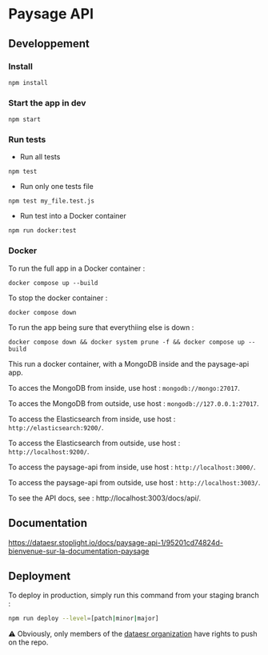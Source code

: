 # Paysage API

## Developpement

### Install

`npm install`

### Start the app in dev

`npm start`

### Run tests

- Run all tests

`npm test`

- Run only one tests file

`npm test my_file.test.js`

- Run test into a Docker container

`npm run docker:test`

### Docker

To run the full app in a Docker container :

`docker compose up --build`

To stop the docker container :

`docker compose down`

To run the app being sure that everythiing else is down :

`docker compose down && docker system prune -f && docker compose up --build`

This run a docker container, with a MongoDB inside and the paysage-api app.

To acces the MongoDB from inside, use host : `mongodb://mongo:27017`.

To acces the MongoDB from outside, use host : `mongodb://127.0.0.1:27017`.

To access the Elasticsearch from inside, use host : `http://elasticsearch:9200/`.

To access the Elasticsearch from outside, use host : `http://localhost:9200/`.

To access the paysage-api from inside, use host : `http://localhost:3000/`.

To access the paysage-api from outside, use host : `http://localhost:3003/`.

To see the API docs, see : http://localhost:3003/docs/api/.

## Documentation

https://dataesr.stoplight.io/docs/paysage-api-1/95201cd74824d-bienvenue-sur-la-documentation-paysage

## Deployment

To deploy in production, simply run this command from your staging branch :

```sh
npm run deploy --level=[patch|minor|major]
```

:warning: Obviously, only members of the [dataesr organization](https://github.com/dataesr/) have rights to push on the repo.
